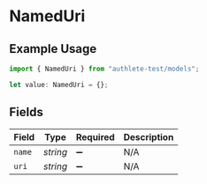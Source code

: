 # NamedUri

## Example Usage

```typescript
import { NamedUri } from "authlete-test/models";

let value: NamedUri = {};
```

## Fields

| Field              | Type               | Required           | Description        |
| ------------------ | ------------------ | ------------------ | ------------------ |
| `name`             | *string*           | :heavy_minus_sign: | N/A                |
| `uri`              | *string*           | :heavy_minus_sign: | N/A                |